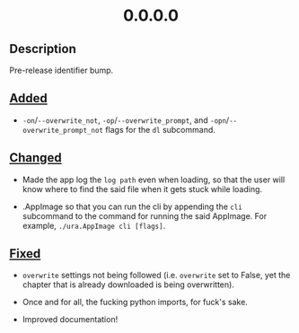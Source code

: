 <h1 align="center" style="font-weight: bold">
    0.0.0.0
</h1>

## **Description**

Pre-release identifier bump.

## **<a href="#0-0-0-0-3-0-added" id="0-0-0-0-3-0-added">Added</a>**

- `-on`/`--overwrite_not`, `-op`/`--overwrite_prompt`, and `-opn`/`--overwrite_prompt_not` flags for the `dl` subcommand.

## **<a href="#0-0-0-0-3-0-changed" id="0-0-0-0-3-0-changed">Changed</a>**

- Made the app log the `log path` even when loading, so that the user will know where to find the said file when it gets stuck while loading.

- .AppImage so that you can run the cli by appending the `cli` subcommand to the command for running the said AppImage. For example, `./ura.AppImage cli [flags]`.

## **<a href="#0-0-0-0-3-0-fixed" id="0-0-0-0-3-0-fixed">Fixed</a>**

- `overwrite` settings not being followed (i.e. `overwrite` set to False, yet the chapter that is already downloaded is being overwritten).

- Once and for all, the fucking python imports, for fuck's sake.

- Improved documentation!
